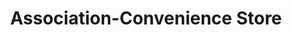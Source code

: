 ---
title: "Association-Convenience Store"
url: /san-antonio/association-convenience-store/
shop: convenience
---